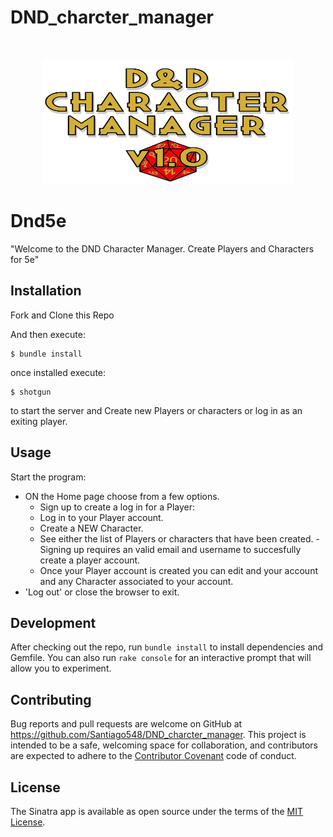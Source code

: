 
# DND_charcter_manager

<br />
<p align="center">
  <a href="https://github.com/Santiago548/repo_name">
    <img src="public\images\CHARACTER_MANAGER_LOGO.png" alt="Logo" width="400" height="200">
  </a>

# Dnd5e

"Welcome to the DND Character Manager. Create Players and Characters for 5e"

## Installation

Fork and Clone this Repo

And then execute:

    $ bundle install

once installed execute:

    $ shotgun 
    
to start the server and Create new Players or characters or log in as an exiting player. 

## Usage

Start the program:
- ON the Home page choose from a few options.
    - Sign up to create a log in for a Player:
    - Log in to your Player account.
    - Create a NEW Character.
    - See either the list of Players or characters  that have been created.
-Signing up requires an valid email and username to succesfully create a player account.
    - Once your Player account is created you can edit and your account and any Character associated to your account.
- 'Log out' or close the browser to exit.

## Development

After checking out the repo, run `bundle install` to install dependencies and Gemfile. You can also run `rake console` for an interactive prompt that will allow you to experiment.

## Contributing

Bug reports and pull requests are welcome on GitHub at https://github.com/Santiago548/DND_charcter_manager. This project is intended to be a safe, welcoming space for collaboration, and contributors are expected to adhere to the [Contributor Covenant](http://contributor-covenant.org) code of conduct.

## License

The Sinatra app is available as open source under the terms of the [MIT License](https://opensource.org/licenses/MIT).

